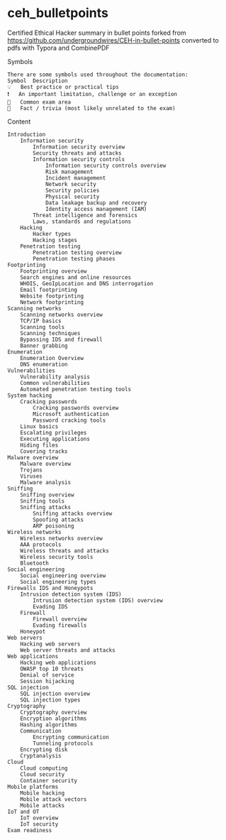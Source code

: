 # ceh_bulletpoints
Certified Ethical Hacker summary in bullet points
forked from https://github.com/undergroundwires/CEH-in-bullet-points
converted to pdfs with Typora and CombinePDF

Symbols

    There are some symbols used throughout the documentation:
    Symbol 	Description
    💡 	Best practice or practical tips
    ❗ 	An important limitation, challenge or an exception
    📝 	Common exam area
    🤗 	Fact / trivia (most likely unrelated to the exam)

Content

    Introduction
        Information security
            Information security overview
            Security threats and attacks
            Information security controls
                Information security controls overview
                Risk management
                Incident management
                Network security
                Security policies
                Physical security
                Data leakage backup and recovery
                Identity access management (IAM)
            Threat intelligence and forensics
            Laws, standards and regulations
        Hacking
            Hacker types
            Hacking stages
        Penetration testing
            Penetration testing overview
            Penetration testing phases
    Footprinting
        Footprinting overview
        Search engines and online resources
        WHOIS, GeoIpLocation and DNS interrogation
        Email footprinting
        Website footprinting
        Network footprinting
    Scanning networks
        Scanning networks overview
        TCP/IP basics
        Scanning tools
        Scanning techniques
        Bypassing IDS and firewall
        Banner grabbing
    Enumeration
        Enumeration Overview
        DNS enumeration
    Vulnerabilities
        Vulnerability analysis
        Common vulnerabilities
        Automated penetration testing tools
    System hacking
        Cracking passwords
            Cracking passwords overview
            Microsoft authentication
            Password cracking tools
        Linux basics
        Escalating privileges
        Executing applications
        Hiding files
        Covering tracks
    Malware overview
        Malware overview
        Trojans
        Viruses
        Malware analysis
    Sniffing
        Sniffing overview
        Sniffing tools
        Sniffing attacks
            Sniffing attacks overview
            Spoofing attacks
            ARP poisoning
    Wireless networks
        Wireless networks overview
        AAA protocols
        Wireless threats and attacks
        Wireless security tools
        Bluetooth
    Social engineering
        Social engineering overview
        Social engineering types
    Firewalls IDS and Honeypots
        Intrusion detection system (IDS)
            Intrusion detection system (IDS) overview
            Evading IDS
        Firewall
            Firewall overview
            Evading firewalls
        Honeypot
    Web servers
        Hacking web servers
        Web server threats and attacks
    Web applications
        Hacking web applications
        OWASP top 10 threats
        Denial of service
        Session hijacking
    SQL injection
        SQL injection overview
        SQL injection types
    Cryptography
        Cryptography overview
        Encryption algorithms
        Hashing algorithms
        Communication
            Encrypting communication
            Tunneling protocols
        Encrypting disk
        Cryptanalysis
    Cloud
        Cloud computing
        Cloud security
        Container security
    Mobile platforms
        Mobile hacking
        Mobile attack vectors
        Mobile attacks
    IoT and OT
        IoT overview
        IoT security
    Exam readiness
